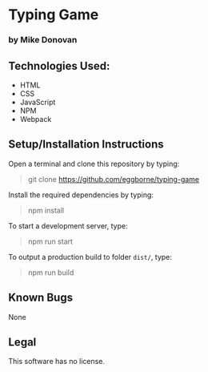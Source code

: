 # Typing Game

### by Mike Donovan

## Technologies Used:
* HTML
* CSS
* JavaScript
* NPM
* Webpack

## Setup/Installation Instructions

Open a terminal and clone this repository by typing:

> git clone https://github.com/eggborne/typing-game

Install the required dependencies by typing:

> npm install

To start a development server, type:

> npm run start

To output a production build to folder `dist/`, type:

 > npm run build

## Known Bugs

None

## Legal

This software has no license.